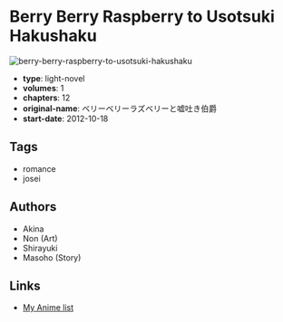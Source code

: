 # Berry Berry Raspberry to Usotsuki Hakushaku

![berry-berry-raspberry-to-usotsuki-hakushaku](https://cdn.myanimelist.net/images/manga/2/186612.jpg)

-   **type**: light-novel
-   **volumes**: 1
-   **chapters**: 12
-   **original-name**: ベリーベリーラズベリーと嘘吐き伯爵
-   **start-date**: 2012-10-18

## Tags

-   romance
-   josei

## Authors

-   Akina
-   Non (Art)
-   Shirayuki
-   Masoho (Story)

## Links

-   [My Anime list](https://myanimelist.net/manga/102911/Berry_Berry_Raspberry_to_Usotsuki_Hakushaku)
